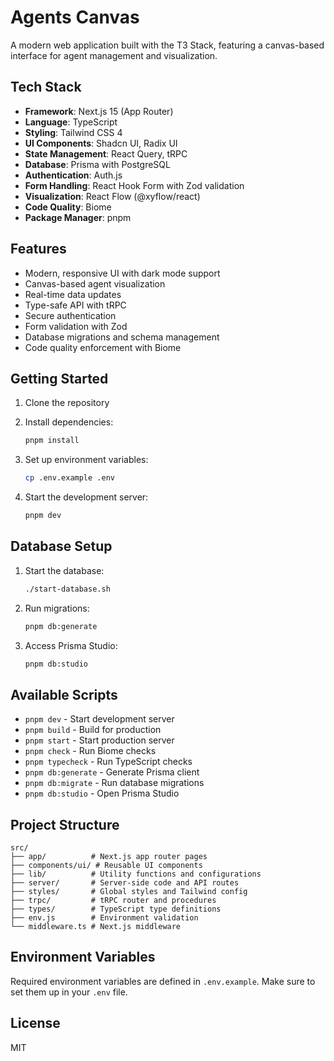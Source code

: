 # Agents Canvas

A modern web application built with the T3 Stack, featuring a canvas-based interface for agent management and visualization.

## Tech Stack

- **Framework**: Next.js 15 (App Router)
- **Language**: TypeScript
- **Styling**: Tailwind CSS 4
- **UI Components**: Shadcn UI, Radix UI
- **State Management**: React Query, tRPC
- **Database**: Prisma with PostgreSQL
- **Authentication**: Auth.js
- **Form Handling**: React Hook Form with Zod validation
- **Visualization**: React Flow (@xyflow/react)
- **Code Quality**: Biome
- **Package Manager**: pnpm

## Features

- Modern, responsive UI with dark mode support
- Canvas-based agent visualization
- Real-time data updates
- Type-safe API with tRPC
- Secure authentication
- Form validation with Zod
- Database migrations and schema management
- Code quality enforcement with Biome

## Getting Started

1. Clone the repository
2. Install dependencies:

   ```bash
   pnpm install
   ```

3. Set up environment variables:

   ```bash
   cp .env.example .env
   ```

4. Start the development server:

   ```bash
   pnpm dev
   ```

## Database Setup

1. Start the database:

   ```bash
   ./start-database.sh
   ```

2. Run migrations:

   ```bash
   pnpm db:generate
   ```

3. Access Prisma Studio:

   ```bash
   pnpm db:studio
   ```

## Available Scripts

- `pnpm dev` - Start development server
- `pnpm build` - Build for production
- `pnpm start` - Start production server
- `pnpm check` - Run Biome checks
- `pnpm typecheck` - Run TypeScript checks
- `pnpm db:generate` - Generate Prisma client
- `pnpm db:migrate` - Run database migrations
- `pnpm db:studio` - Open Prisma Studio

## Project Structure

```
src/
├── app/          # Next.js app router pages
├── components/ui/ # Reusable UI components
├── lib/          # Utility functions and configurations
├── server/       # Server-side code and API routes
├── styles/       # Global styles and Tailwind config
├── trpc/         # tRPC router and procedures
├── types/        # TypeScript type definitions
├── env.js        # Environment validation
└── middleware.ts # Next.js middleware
```

## Environment Variables

Required environment variables are defined in `.env.example`. Make sure to set them up in your `.env` file.

## License

MIT
